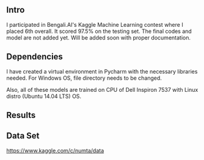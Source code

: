 ## Intro

I participated in Bengali.AI's Kaggle Machine Learning contest where I placed 6th overall. It scored 97.5% on the testing set. The final codes and model are not added yet. Will be added soon with proper documentation.

## Dependencies 

I have created a virtual environment in Pycharm with the necessary libraries needed. For Windows OS, file directory needs to be changed.

Also, all of these models are trained on CPU of Dell Inspiron 7537 with Linux distro (Ubuntu 14.04 LTS) OS. 

## Results 

## Data Set  
https://www.kaggle.com/c/numta/data

